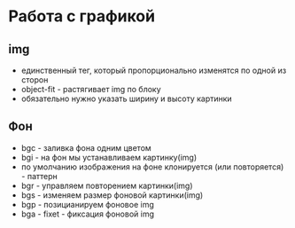 # Работа с графикой
## img
- единственный тег, который пропорционально изменятся по одной из сторон
- object-fit - растягивает img по блоку
 - обязательно нужно указать ширину и высоту картинки
## Фон
- bgc - заливка фона одним цветом
- bgi - на фон мы устанавливаем картинку(img)
 - по умолчанию изображения на фоне клонируется (или повторяется) - паттерн
- bgr - управляем повторением картинки(img)
- bgs - изменяем размер фоновой картинки(img)
- bgp - позицианируем фоновое img
- bga - fixet - фиксация фоновой img
